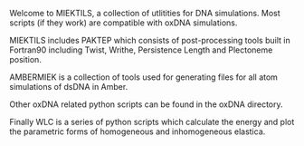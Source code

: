 Welcome to MIEKTILS, a collection of utlitities for DNA simulations. Most scripts (if they work) are compatible with oxDNA simulations.

MIEKTILS includes PAKTEP which consists of post-processing tools built in Fortran90 including Twist, Writhe, Persistence Length and Plectoneme position.

AMBERMIEK is a collection of tools used for generating files for all atom simulations of dsDNA in Amber.

Other oxDNA related python scripts can be found in the oxDNA directory.

Finally WLC is a series of python scripts which calculate the energy and plot the parametric forms of homogeneous and inhomogeneous elastica. 

